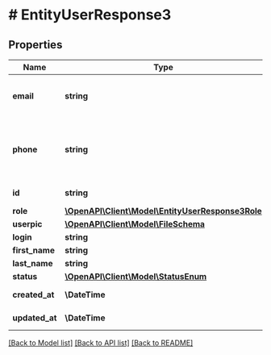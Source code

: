 # # EntityUserResponse3

## Properties

Name | Type | Description | Notes
------------ | ------------- | ------------- | -------------
**email** | **string** | An entity user business email | [optional]
**phone** | **string** | An entity user phone number in the international format | [optional]
**id** | **string** | UUID entity user ID |
**role** | [**\OpenAPI\Client\Model\EntityUserResponse3Role**](EntityUserResponse3Role.md) |  | [optional]
**userpic** | [**\OpenAPI\Client\Model\FileSchema**](FileSchema.md) |  | [optional]
**login** | **string** | Login |
**first_name** | **string** | First name | [optional]
**last_name** | **string** | Last name | [optional]
**status** | [**\OpenAPI\Client\Model\StatusEnum**](StatusEnum.md) |  |
**created_at** | **\DateTime** | UTC datetime |
**updated_at** | **\DateTime** | UTC datetime |

[[Back to Model list]](../../README.md#models) [[Back to API list]](../../README.md#endpoints) [[Back to README]](../../README.md)

